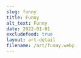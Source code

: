 ```yaml
---
slug: funny
title: Funny
alt_text: Funny
date: 2022-01-01
excludefeed: true
layout: art-detail
filename: /art/funny.webp
---
```

